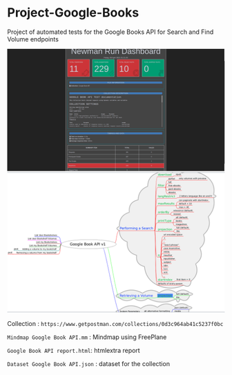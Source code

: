 # Project-Google-Books
Project of automated tests for the Google Books API for Search and Find Volume endpoints

![report](reporthtmlextraGoogleBookAPI.png?raw=true)
![mindmap](mindmapGoogleBookAPI.png?raw=true)

Collection : `https://www.getpostman.com/collections/0d3c964ab41c5237f0bc`

`Mindmap Google Book API.mm` : Mindmap using FreePlane

`Google Book API report.html`: htmlextra report

`Dataset Google Book API.json` : dataset for the collection
